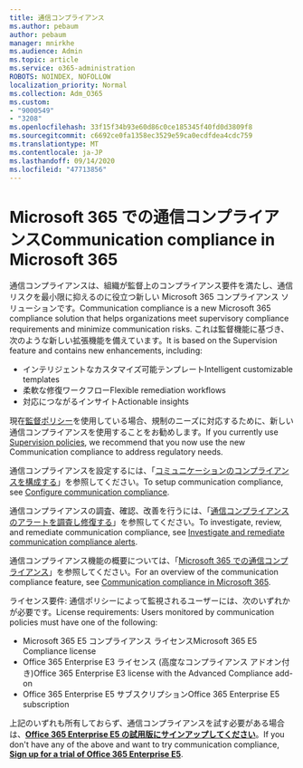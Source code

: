 ```yaml
---
title: 通信コンプライアンス
ms.author: pebaum
author: pebaum
manager: mnirkhe
ms.audience: Admin
ms.topic: article
ms.service: o365-administration
ROBOTS: NOINDEX, NOFOLLOW
localization_priority: Normal
ms.collection: Adm_O365
ms.custom:
- "9000549"
- "3208"
ms.openlocfilehash: 33f15f34b93e60d86c0ce185345f40fd0d3809f8
ms.sourcegitcommit: c6692ce0fa1358ec3529e59ca0ecdfdea4cdc759
ms.translationtype: MT
ms.contentlocale: ja-JP
ms.lasthandoff: 09/14/2020
ms.locfileid: "47713856"
---
```

# <a name="communication-compliance-in-microsoft-365"></a><span data-ttu-id="bd527-102">Microsoft 365 での通信コンプライアンス</span><span class="sxs-lookup"><span data-stu-id="bd527-102">Communication compliance in Microsoft 365</span></span>

<span data-ttu-id="bd527-103">通信コンプライアンスは、組織が監督上のコンプライアンス要件を満たし、通信リスクを最小限に抑えるのに役立つ新しい Microsoft 365 コンプライアンス ソリューションです。</span><span class="sxs-lookup"><span data-stu-id="bd527-103">Communication compliance is a new Microsoft 365 compliance solution that helps organizations meet supervisory compliance requirements and minimize communication risks.</span></span> <span data-ttu-id="bd527-104">これは監督機能に基づき、次のような新しい拡張機能を備えています。</span><span class="sxs-lookup"><span data-stu-id="bd527-104">It is based on the Supervision feature and contains new enhancements, including:</span></span>

- <span data-ttu-id="bd527-105">インテリジェントなカスタマイズ可能テンプレート</span><span class="sxs-lookup"><span data-stu-id="bd527-105">Intelligent customizable templates</span></span>
- <span data-ttu-id="bd527-106">柔軟な修復ワークフロー</span><span class="sxs-lookup"><span data-stu-id="bd527-106">Flexible remediation workflows</span></span>
- <span data-ttu-id="bd527-107">対応につながるインサイト</span><span class="sxs-lookup"><span data-stu-id="bd527-107">Actionable insights</span></span>

<span data-ttu-id="bd527-108">現在[監督ポリシー](https://docs.microsoft.com/microsoft-365/compliance/supervision-policies)を使用している場合、規制のニーズに対応するために、新しい通信コンプライアンスを使用することをお勧めします。</span><span class="sxs-lookup"><span data-stu-id="bd527-108">If you currently use [Supervision policies](https://docs.microsoft.com/microsoft-365/compliance/supervision-policies), we recommend that you now use the new Communication compliance to address regulatory needs.</span></span>

<span data-ttu-id="bd527-109">通信コンプライアンスを設定するには、「[コミュニケーションのコンプライアンスを構成する](https://docs.microsoft.com/microsoft-365/compliance/communication-compliance-configure)」を参照してください。</span><span class="sxs-lookup"><span data-stu-id="bd527-109">To setup communication compliance, see [Configure communication compliance](https://docs.microsoft.com/microsoft-365/compliance/communication-compliance-configure).</span></span>

<span data-ttu-id="bd527-110">通信コンプライアンスの調査、確認、改善を行うには、「[通信コンプライアンスのアラートを調査し修復する](https://docs.microsoft.com/microsoft-365/compliance/communication-compliance-investigate-remediate)」を参照してください。</span><span class="sxs-lookup"><span data-stu-id="bd527-110">To investigate, review, and remediate communication compliance, see [Investigate and remediate communication compliance alerts](https://docs.microsoft.com/microsoft-365/compliance/communication-compliance-investigate-remediate).</span></span>

<span data-ttu-id="bd527-111">通信コンプライアンス機能の概要については、「[Microsoft 365 での通信コンプライアンス](https://docs.microsoft.com/microsoft-365/compliance/communication-compliance)」を参照してください。</span><span class="sxs-lookup"><span data-stu-id="bd527-111">For an overview of the communication compliance feature, see [Communication compliance in Microsoft 365](https://docs.microsoft.com/microsoft-365/compliance/communication-compliance).</span></span>

<span data-ttu-id="bd527-112">ライセンス要件: 通信ポリシーによって監視されるユーザーには、次のいずれかが必要です。</span><span class="sxs-lookup"><span data-stu-id="bd527-112">License requirements: Users monitored by communication policies must have one of the following:</span></span>

- <span data-ttu-id="bd527-113">Microsoft 365 E5 コンプライアンス ライセンス</span><span class="sxs-lookup"><span data-stu-id="bd527-113">Microsoft 365 E5 Compliance license</span></span>
- <span data-ttu-id="bd527-114">Office 365 Enterprise E3 ライセンス (高度なコンプライアンス アドオン付き)</span><span class="sxs-lookup"><span data-stu-id="bd527-114">Office 365 Enterprise E3 license with the Advanced Compliance add-on</span></span>
- <span data-ttu-id="bd527-115">Office 365 Enterprise E5 サブスクリプション</span><span class="sxs-lookup"><span data-stu-id="bd527-115">Office 365 Enterprise E5 subscription</span></span>

<span data-ttu-id="bd527-116">上記のいずれも所有しておらず、通信コンプライアンスを試す必要がある場合は、**[Office 365 Enterprise E5 の試用版にサインアップしてください](https://go.microsoft.com/fwlink/p/?LinkID=698279)**。</span><span class="sxs-lookup"><span data-stu-id="bd527-116">If you don't have any of the above and want to try communication compliance, **[Sign up for a trial of Office 365 Enterprise E5](https://go.microsoft.com/fwlink/p/?LinkID=698279)**.</span></span>